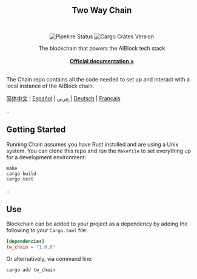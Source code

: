 <div id="top"></div>

<!-- PROJECT LOGO -->
<br />

<div align="center">
  <a>
    <!-- <img src="https://github.com/AIBlockOfficial/Chain/blob/develop/assets/hero.svg" alt="Logo" style="width: 350px"> -->
  </a>

  <h2 align="center">Two Way Chain</h2> <div style="height:30px"></div>

  <div>
  <img src="https://img.shields.io/github/actions/workflow/status/AIBlockOfficial/Chain/.github/workflows/rust.yml?branch=main" alt="Pipeline Status" style="display:inline-block"/>
  <img src="https://img.shields.io/crates/v/tw_chain" alt="Cargo Crates Version" style="display:inline-block" />
  </div>

  <p align="center">
    The blockchain that powers the AIBlock tech stack
    <br />
    <br />
    <a href="https://a-block.io"><strong>Official documentation »</strong></a>
    <br />
    <br />
  </p>
</div>

The Chain repo contains all the code needed to set up and interact with a local instance of the AIBlock chain.

[简体中文](https://github.com/AIBlockOfficial/Chain/blob/develop/readmes/README.zhs.md) | [Español](https://github.com/AIBlockOfficial/Chain/blob/develop/readmes/README.es.md) | [عربي ](https://github.com/AIBlockOfficial/Chain/blob/develop/readmes/README.ar.md)| [Deutsch](https://github.com/AIBlockOfficial/Chain/blob/develop/readmes/README.de.md) | [Français](https://github.com/AIBlockOfficial/Chain/blob/develop/readmes/README.fr.md)

..

## Getting Started

Running Chain assumes you have Rust installed and are using a Unix system. You can clone this repo and run the `Makefile` to set everything up for a development environment:

```
make
cargo build
cargo test
```

..

## Use

Blockchain can be added to your project as a dependency by adding the following to your `Cargo.toml` file:

```toml
[dependencies]
tw_chain = "1.0.0"
```

Or alternatively, via command line:

```
cargo add tw_chain
```


